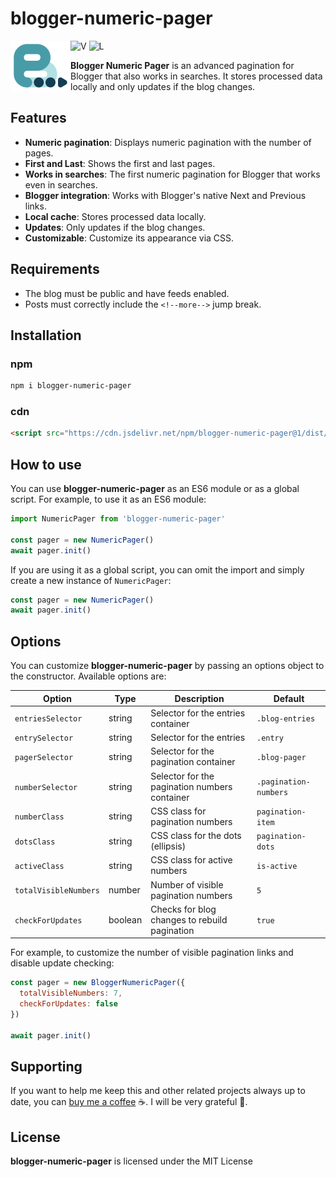 # blogger-numeric-pager

<img src="https://raw.githubusercontent.com/zkreations/blogger-numeric-pager/main/logo.png" align="left" />

![V](https://img.shields.io/npm/v/blogger-numeric-pager) ![L](https://img.shields.io/npm/l/blogger-numeric-pager)

**Blogger Numeric Pager** is an advanced pagination for Blogger that also works in searches. It stores processed data locally and only updates if the blog changes.

## Features

- **Numeric pagination**: Displays numeric pagination with the number of pages.
- **First and Last**: Shows the first and last pages.
- **Works in searches**: The first numeric pagination for Blogger that works even in searches.
- **Blogger integration**: Works with Blogger's native Next and Previous links.
- **Local cache**: Stores processed data locally.
- **Updates**: Only updates if the blog changes.
- **Customizable**: Customize its appearance via CSS.

## Requirements

- The blog must be public and have feeds enabled.
- Posts must correctly include the `<!--more-->` jump break.

## Installation

### npm

```bash
npm i blogger-numeric-pager
```

### cdn

```html
<script src="https://cdn.jsdelivr.net/npm/blogger-numeric-pager@1/dist/main.min.js" defer></script>
```

## How to use

You can use **blogger-numeric-pager** as an ES6 module or as a global script. For example, to use it as an ES6 module:

```javascript
import NumericPager from 'blogger-numeric-pager'

const pager = new NumericPager()
await pager.init()
```

If you are using it as a global script, you can omit the import and simply create a new instance of `NumericPager`:

```javascript
const pager = new NumericPager()
await pager.init()
```

## Options

You can customize **blogger-numeric-pager** by passing an options object to the constructor. Available options are:

| Option                | Type    | Description                                                   | Default                |
|-----------------------|---------|---------------------------------------------------------------|------------------------|
| `entriesSelector`     | string  | Selector for the entries container                           | `.blog-entries`        |
| `entrySelector`       | string  | Selector for the entries                                     | `.entry`               |
| `pagerSelector`       | string  | Selector for the pagination container                        | `.blog-pager`          |
| `numberSelector`      | string  | Selector for the pagination numbers container                | `.pagination-numbers`  |
| `numberClass`         | string  | CSS class for pagination numbers                             | `pagination-item`      |
| `dotsClass`           | string  | CSS class for the dots (ellipsis)                            | `pagination-dots`      |
| `activeClass`         | string  | CSS class for active numbers                                 | `is-active`            |
| `totalVisibleNumbers` | number  | Number of visible pagination numbers                         | `5`                    |
| `checkForUpdates`     | boolean | Checks for blog changes to rebuild pagination               | `true`                 |

For example, to customize the number of visible pagination links and disable update checking:

```javascript
const pager = new BloggerNumericPager({
  totalVisibleNumbers: 7,
  checkForUpdates: false
})

await pager.init()
```

## Supporting

If you want to help me keep this and other related projects always up to date, you can [buy me a coffee](https://ko-fi.com/zkreations) ☕. I will be very grateful 👏.

## License

**blogger-numeric-pager** is licensed under the MIT License
```
